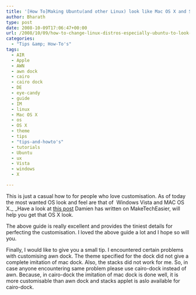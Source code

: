 ```yaml
---
title: '[How To]Making Ubuntu(and other Linux) look like Mac OS X and Some Tips on AWN dock'
author: Bharath
type: post
date: 2008-10-09T17:06:47+00:00
url: /2008/10/09/how-to-change-linux-distros-especially-ubuntu-to-look-like-mac-os-x/
categories:
  - "Tips &amp; How-To's"
tags:
  - AIR
  - Apple
  - AWN
  - awn dock
  - cairo
  - cairo dock
  - DE
  - eye-candy
  - guide
  - IM
  - linux
  - Mac OS X
  - os
  - OS X
  - theme
  - tips
  - "tips-and-howto's"
  - tutorials
  - Ubuntu
  - ux
  - Vista
  - windows
  - X

---
```

This is just a casual how to for people who love customisation. As of today the most wanted OS look and feel are that of  Windows Vista and MAC OS X._ _Have a look at [this post][1] Damien has written on MakeTechEasier, will help you get that OS X look.                                

The above guide is really excellent and provides the tiniest details for perfecting the customisation. I loved the above guide a lot and I hope so will you.

Finally, I would like to give you a small tip. I encountered certain problems with customising awn dock. The theme specified for the dock did not give a complete imitation of mac dock. Also, the stacks did not work for me. So, in case anyone encountering same problem please use cairo-dock instead of awn. Because, in cairo-dock the imitation of mac dock is done well, it is more customisable than awn dock and stacks applet is aslo available for cairo-dock.

 [1]: https://maketecheasier.com/turn-your-ubuntu-hardy-to-mac-osx-leopard/2008/07/23
